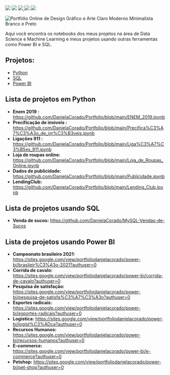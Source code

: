 
<div>
<a href = target="_blank"><img src= "https://img.shields.io/badge/Status-Em%20desenvolvimento-blueviolet" ></a>
<a href = "https://www.python.org/downloads/release/python-3100/" target="_blank"><img src="https://img.shields.io/badge/Python-3.10-blue"></a>
<a href= "https://www.linkedin.com/in/daniela-corado-077365192/" target="_blank"><img src="https://img.shields.io/badge/Autor-Daniela%20Corado-red" target="_blank">
</a> 
<a href=  "https://powerbi.microsoft.com/pt-br/"  target="_blank"><img src="https://img.shields.io/badge/-Power%20BI-yellowgreen"></a> 
<a href=  "https://www.mysql.com/downloads/"  target="_blank"><img src="https://img.shields.io/badge/-MySQL-blue" ></a>
</div> 


![Portfólio Online de Design Gráfico e Arte Claro Moderno Minimalista Branco e Preto](https://user-images.githubusercontent.com/74689039/175757290-975778f2-a1a5-4b21-863a-e30b378a64b0.png)

  
Aqui você encontra os notebooks dos meus projetos na área de Data Science e Machine Learning e meus projetos usando outras ferramentas como Power BI e SQL.

## Projetos: 

* [Python](#Lista-de-projetos-em-Python)
* [SQL](#Lista-de-projetos-usando-SQL)
* [Power BI](#Lista-de-projetos-usando-Power-BI) 

## Lista de projetos em Python

* **Enem 2019 :** https://github.com/DanielaCorado/Portfolio/blob/main/ENEM_2019.ipynb
* **Precificação de imóveis :** https://github.com/DanielaCorado/Portfolio/blob/main/Precifica%C3%A7%C3%A3o_de_im%C3%B3veis.ipynb
* **Ligações 911 :** https://github.com/DanielaCorado/Portfolio/blob/main/Liga%C3%A7%C3%B5es_911.ipynb
* **Loja de roupas online:** https://github.com/DanielaCorado/Portfolio/blob/main/Loja_de_Roupas_Online.ipynb
* **Dados de publicidade:** https://github.com/DanielaCorado/Portfolio/blob/main/Publicidade.ipynb
* **LendingClub:** https://github.com/DanielaCorado/Portfolio/blob/main/Lending_Club.ipynb

## Lista de projetos usando SQL

* **Venda de sucos:** https://github.com/DanielaCorado/MySQL-Vendas-de-Sucos

## Lista de projetos usando Power BI

* **Campeonato brasileiro 2021:** https://sites.google.com/view/portfoliodanielacorado/power-bi/brasileir%C3%A3o-2021?authuser=0
* **Corrida de cavalo:** https://sites.google.com/view/portfoliodanielacorado/power-bi/corrida-de-cavalo?authuser=0
* **Pesquisa de satisfação:** https://sites.google.com/view/portfoliodanielacorado/power-bi/pesquisa-de-satisfa%C3%A7%C3%A3o?authuser=0
* **Esportes radicais:** https://sites.google.com/view/portfoliodanielacorado/power-bi/esportes-radicais?authuser=0
* **Logística:** https://sites.google.com/view/portfoliodanielacorado/power-bi/logist%C3%ADca?authuser=0
* **Recursos Humanos:** https://sites.google.com/view/portfoliodanielacorado/power-bi/recursos-humanos?authuser=0
* **E-commerce:** https://sites.google.com/view/portfoliodanielacorado/power-bi/e-commerce?authuser=0
* **Petshop:** https://sites.google.com/view/portfoliodanielacorado/power-bi/pet-shop?authuser=0


